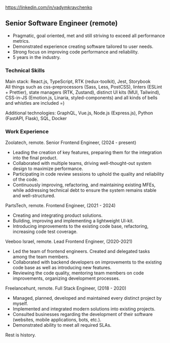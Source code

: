 https://linkedin.com/in/vadymkravchenko

## Senior Software Engineer (remote)
* Pragmatic, goal oriented, met and still striving to exceed all performance metrics.
* Demonstrated experience creating software tailored to user needs.
* Strong focus on improving code performance and reliability.
* 5 years in the industry.

### Technical Skills
Main stack: React.js, TypeScript, RTK (redux-toolkit), Jest, Storybook <br />
All things such as css-preprocessors (Sass, Less, PostCSS), linters (ESLint + Prettier), state managers (RTK, Zustand), distinct UI kits (MUI, Tailwind), CSS-in-JS (Emotion.js, Linaria, styled-components) and all kinds of bells and whistles are included =)

Additional technologies: GraphQL, Vue.js, Node.js (Express.js), Python (FastAPI, Flask), SQL, Docker

### Work Experience
Zoolatech, remote. Senior Frontend Engineer, (2024 - present) <br />
* Leading the creation of key features, preparing them for the integration into the final product.
* Collaborated with multiple teams, driving well-thought-out system design to maximize performance.
* Participating in code review sessions to uphold the quality and reliability of the code.
* Continuously improving, refactoring, and maintaining existing MFEs, while addressing technical debt to ensure the system remains stable and well-structured.

PartsTech, remote. Frontend Engineer, (2021 - 2024) <br />
* Creating and integrating product solutions.
* Building, improving and implementing a lightweight UI-kit.
* Introducing improvements to the existing code base, refactoring, increasing code test coverage.

Veeboo Israel, remote. Lead Frontend Engineer, (2020-2021)
* Led the team of frontend engineers. Created and delegated tasks among the team members.
* Collaborated with backend developers on improvements to the existing code base as well as introducing new features.
* Reviewing the code quality, mentoring team members on code improvements, organizing development processes.

Freelancehunt, remote. Full Stack Engineer, (2018 - 2020)
* Managed, planned, developed and maintained every distinct project by myself.
* Implemented and integrated modern solutions into existing projects.
* Consulted businesses regarding the development of their software (websites, mobile applications, bots, etc.).
* Demonstrated ability to meet all required SLAs.

Rest is history.
